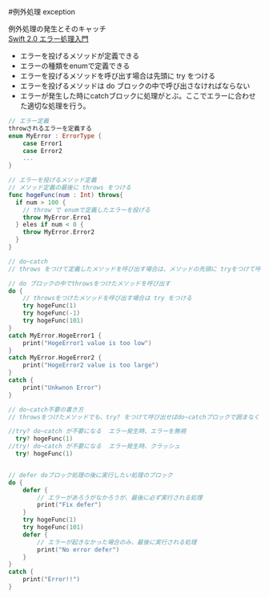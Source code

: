 #例外処理 exception
<!-- exception:: try:: -->
例外処理の発生とそのキャッチ  
[Swift 2.0 エラー処理入門](http://qiita.com/koishi/items/67cf4d0f51c4d79f1d22)


 * エラーを投げるメソッドが定義できる
 * エラーの種類をenumで定義できる
 * エラーを投げるメソッドを呼び出す場合は先頭に try をつける
 * エラーを投げるメソッドは do ブロックの中で呼び出さなければならない
 * エラーが発生した時にcatchブロックに処理がとぶ。ここでエラーに合わせた適切な処理を行う。

```swift
// エラー定義
throwされるエラーを定義する
enum MyError : ErrorType {
    case Error1
    case Error2
    ...
}

// エラーを投げるメソッド定義
// メソッド定義の最後に throws をつける
func hogeFunc(num : Int) throws{
  if num > 100 {
    // throw で enumで定義したエラーを投げる
    throw MyError.Erro1
  } eles if num < 0 {
    throw MyError.Error2
  }
}

// do~catch
// throws をつけて定義したメソッドを呼び出す場合は、メソッドの先頭に tryをつけて呼び出す

// do ブロックの中でthrowsをつけたメソッドを呼び出す
do {
    // throwsをつけたメソッドを呼び出す場合は try をつける
    try hogeFunc(1)
    try hogeFunc(-1)
    try hogeFunc(101)
}
catch MyError.HogeError1 {
    print("HogeError1 value is too low")
}
catch MyError.HogeError2 {
    print("HogeError2 value is too large")
}
catch {
    print("Unkwnon Error")
}

// do~catch不要の書き方
// throwsをつけたメソッドでも、try? をつけて呼び出せばdo~catchブロックで囲まなくてOK

//try? do~catch が不要になる  エラー発生時、エラーを無視
  try? hogeFunc(1)
//try! do~catch が不要になる  エラー発生時、クラッシュ
  try! hogeFunc(1)


// defer doブロック処理の後に実行したい処理のブロック
do {
    defer {
        // エラーがあろうがなかろうが、最後に必ず実行される処理
        print("Fix defer")
    }
    try hogeFunc(1)
    try hogeFunc(101)
    defer {
        // エラーが起きなかった場合のみ、最後に実行される処理
        print("No error defer")
    }
}
catch {
    print("Error!!")
}
```

